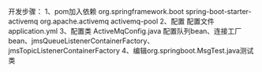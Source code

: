开发步骤：
1、pom加入依赖
        <dependency>
            <groupId>org.springframework.boot</groupId>
            <artifactId>spring-boot-starter-activemq</artifactId>
        </dependency>
        <dependency>
            <groupId>org.apache.activemq</groupId>
            <artifactId>activemq-pool</artifactId>
        </dependency>
2、配置 配置文件 application.yml
3、配置类 ActiveMqConfig.java
    配置队列bean、连接工厂bean、jmsQueueListenerContainerFactory、jmsTopicListenerContainerFactory
4、编辑org.springboot.MsgTest.java测试类